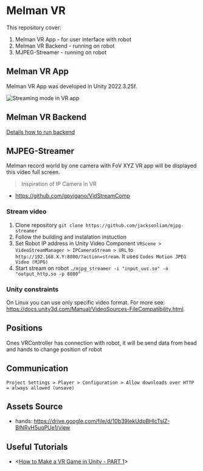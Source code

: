 # Melman VR

This repository cover:
1. Melman VR App - for user interface with robot
2. Melman VR Backend - running on robot
3. MJPEG-Streamer - running on robot

## Melman VR App

Melman VR App was developed in Unity 2022.3.25f.

![Streaming mode in VR app](./image.png)

## Melman VR Backend

[Details how to run backend](./Backend/README.md)

## MJPEG-Streamer
Melman record world by one camera with FoV XYZ
VR app will be displayed this video full screen.

> Inspiration of IP Camera in VR
- https://github.com/gpvigano/VidStreamComp 

### Stream video
1. Clone repository `git clone https://github.com/jacksonliam/mjpg-streamer`
2. Follow the building and instalation instuction
3. Set Robot IP address in Unity Video Component `VRScene > VideoStreamManager > IPCameraStream > URL` to `http://192.168.X.Y:8080/?action=stream`. It uses `Codes Motion JPEG Video (MJPG)`
4. Start stream on robot `./mjpg_streamer -i "input_uvc.so" -o "output_http.so -p 8080"`

### Unity constraints
On Linux you can use only specific video format. For more see: https://docs.unity3d.com/Manual/VideoSources-FileCompatibility.html. 

## Positions
Ones VRController has connection with robot, it will be send data from head and hands to change position of robot

## Communication
`Project Settings > Player > Configuration > Allow downloads over HTTP = always allowed (unsave)`

## Assets Source
- hands: https://drive.google.com/file/d/10b39IekUdpBHlcTslZ-BlNRyH5uqPUe1/view

## Useful Tutorials
- <[How to Make a VR Game in Unity - PART 1](https://www.youtube.com/watch?v=HhtTtvBF5bI&list=PLpEoiloH-4eP-OKItF8XNJ8y8e1asOJud&index=2&ab_channel=ValemTutorials)>